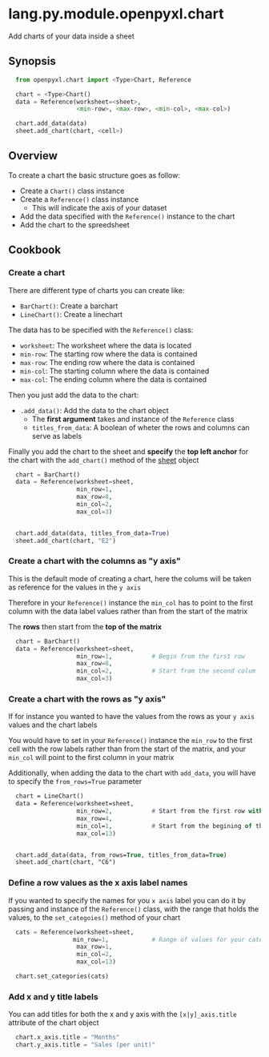 # lang.py.module.openpyxl.chart

Add charts of your data inside a sheet

## Synopsis

```py
  from openpyxl.chart import <Type>Chart, Reference

  chart = <Type>Chart()
  data = Reference(worksheet=<sheet>,
                   <min-row>, <max-row>, <min-col>, <max-col>)

  chart.add_data(data)
  sheet.add_chart(chart, <cell>)
```

## Overview

To create a chart the basic structure goes as follow:

- Create a `Chart()` class instance
- Create a `Reference()` class instance
  - This will indicate the axis of your dataset
- Add the data specified with the `Reference()` instance to the chart
- Add the chart to the spreedsheet

## Cookbook

### Create a chart

There are different type of charts you can create like:

- `BarChart()`: Create a barchart
- `LineChart()`: Create a linechart

The data has to be specified with the `Reference()` class:

- `worksheet`: The worksheet where the data is located
- `min-row`: The starting row where the data is contained
- `max-row`: The ending row where the data is contained
- `min-col`: The starting column where the data is contained
- `max-col`: The ending column where the data is contained

Then you just add the data to the chart:

- `.add_data()`: Add the data to the chart object
  - The **first argument** takes and instance of the `Reference` class
  - `titles_from_data`: A boolean of wheter the rows and columns can serve as labels

Finally you add the chart to the sheet and **specify** the **top left anchor**
for the chart with the `add_chart()` method of the [sheet](./tmox.md) object

```py
  chart = BarChart()
  data = Reference(worksheet=sheet,
                   min_row=1,
                   max_row=8,
                   min_col=2,
                   max_col=3)


  chart.add_data(data, titles_from_data=True)
  sheet.add_chart(chart, "E2")
```

### Create a chart with the columns as "y axis"

This is the default mode of creating a chart, here the colums will be taken as
reference for the values in the `y axis`

Therefore in your `Reference()` instance the `min_col` has to point to the
first column with the data label values rather than from the start of the
matrix

The **rows** then start from the **top of the matrix**

```py
  chart = BarChart()
  data = Reference(worksheet=sheet,
                   min_row=1,           # Begin from the first row
                   max_row=8,
                   min_col=2,           # Start from the second colum
                   max_col=3)
```

### Create a chart with the rows as "y axis"

If for instance you wanted to have the values from the rows as your `y axis`
values and the chart labels

You would have to set in your `Reference()` instance the `min_row` to the first
cell with the row labels rather than from the start of the matrix, and your
`min_col` will point to the first column in your matrix

Additionally, when adding the data to the chart with `add_data`, you will have
to specify the `from_rows=True` parameter

```p k
  chart = LineChart()
  data = Reference(worksheet=sheet,
                   min_row=2,           # Start from the first row with label value
                   max_row=4,
                   min_col=1,           # Start from the begining of the matrix
                   max_col=13)


  chart.add_data(data, from_rows=True, titles_from_data=True)
  sheet.add_chart(chart, "C6")
```

### Define a row values as the x axis label names

If you wanted to specify the names for you `x axis` label you can do it by
passing and instance of the `Reference()` class, with the range that holds the
values, to the `set_categoies()` method of your chart

```py
  cats = Reference(worksheet=sheet,
                  min_row=1,            # Range of values for your categories
                   max_row=1,
                   min_col=2,
                   max_col=13)

  chart.set_categories(cats)
```

### Add x and y title labels

You can add titles for both the x and y axis with the `[x|y]_axis.title`
attribute of the chart object

```py
  chart.x_axis.title = "Months"
  chart.y_axis.title = "Sales (per unit)"
```
